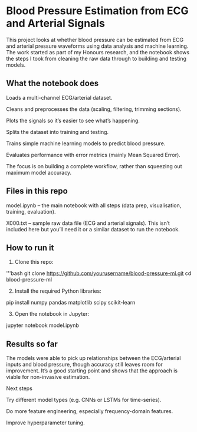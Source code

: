 # Blood Pressure Estimation from ECG and Arterial Signals

This project looks at whether blood pressure can be estimated from ECG and arterial pressure waveforms using data analysis and machine learning. The work started as part of my Honours research, and the notebook shows the steps I took from cleaning the raw data through to building and testing models.

## What the notebook does

Loads a multi-channel ECG/arterial dataset.

Cleans and preprocesses the data (scaling, filtering, trimming sections).

Plots the signals so it’s easier to see what’s happening.

Splits the dataset into training and testing.

Trains simple machine learning models to predict blood pressure.

Evaluates performance with error metrics (mainly Mean Squared Error).

The focus is on building a complete workflow, rather than squeezing out maximum model accuracy.

## Files in this repo

model.ipynb – the main notebook with all steps (data prep, visualisation, training, evaluation).

X000.txt – sample raw data file (ECG and arterial signals). This isn’t included here but you’ll need it or a similar dataset to run the notebook.

## How to run it

1. Clone this repo:

'''bash
git clone https://github.com/yourusername/blood-pressure-ml.git
cd blood-pressure-ml

2. Install the required Python libraries:

pip install numpy pandas matplotlib scipy scikit-learn

3. Open the notebook in Jupyter:

jupyter notebook model.ipynb

## Results so far

The models were able to pick up relationships between the ECG/arterial inputs and blood pressure, though accuracy still leaves room for improvement. It’s a good starting point and shows that the approach is viable for non-invasive estimation.

Next steps

Try different model types (e.g. CNNs or LSTMs for time-series).

Do more feature engineering, especially frequency-domain features.

Improve hyperparameter tuning.
